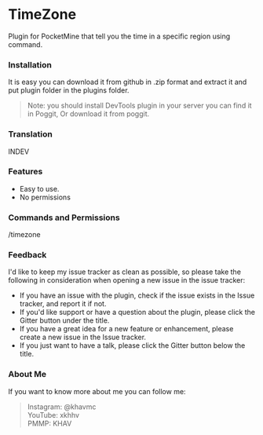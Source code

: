 # TimeZone

Plugin for PocketMine that tell you the time in a specific region using command.

### Installation
It is easy you can download it from github in .zip format and extract it and put plugin folder in the plugins folder.
> Note: you should install DevTools plugin in your server you can find it in Poggit, Or download it from poggit.

### Translation
INDEV

### Features
- Easy to use.
- No permissions

### Commands and Permissions
/timezone <region>

### Feedback
I'd like to keep my issue tracker as clean as possible, so please take the following in consideration when opening a new issue in the issue tracker:
- If you have an issue with the plugin, check if the issue exists in the Issue tracker, and report it if not.
- If you'd like support or have a question about the plugin, please click the Gitter button under the title.
- If you have a great idea for a new feature or enhancement, please create a new issue in the Issue tracker.
- If you just want to have a talk, please click the Gitter button below the title.

### About Me
If you want to know more about me you can follow me:
>Instagram: @khavmc<br/>
>YouTube: xkhhv<br/>
>PMMP: KHAV
